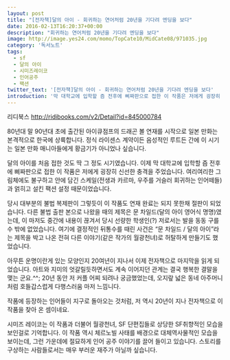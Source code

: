 ```yaml
---
layout: post
title: "[전자책]달의 아이 - 회귀하는 연어처럼 20년을 기다려 엔딩을 보다"
date: 2016-02-13T16:20:37+00:00
description: "회귀하는 연어처럼 20년을 기다려 엔딩을 보다"
image: http://image.yes24.com/momo/TopCate10/MidCate08/971035.jpg
category: '독서노트'  
tags: 
  - sf
  - 달의 아이
  - 시미즈레이코
  - 인어공주
  - 팩션
twitter_text: '[전자책]달의 아이 - 회귀하는 연어처럼 20년을 기다려 엔딩을 보다'
introduction: '막 대학교에 입학할 즘 전후에 삐짜판으로 접한 이 작품은 저에게 굉장히 신선한 충격을 주었습니다.'
---
```


리디북스 <http://ridibooks.com/v2/Detail?id=845000784>

80년대 말 90년대 초에 출간된 아이큐점프의 드래곤 볼 연재를 시작으로 일본 만화는 본격적으로 한국에 상륙합니다. 정식 라이센스 계약이든 음성적인 루트든 간에 이 시기는 일본 만화 매니아들에게 황금기가 아니었나 싶습니다.

달의 아이를 처음 접한 것도 딱 그 정도 시기였습니다. 이제 막 대학교에 입학할 즘 전후에 삐짜판으로 접한 이 작품은 저에게 굉장히 신선한 충격을 주었습니다. 여리여리한 그림체에도 불구하고 안에 담긴 스케일(전생과 카르마, 우주를 거슬러 회귀하는 인어떼들)과 얽히고 설킨 팩션 설정 때문이었습니다.

당시 대부분의 불법 복제판이 그렇듯이 이 작품도 연재 완료는 되지 못한채 절판이 되었습니다. 다른 불법 출판 본으로 나왔을 때의 제목은 문 차일드(달의 아이 영어식 명명)였는데, 이 마저도 중간에 내용이 끊겨서 당시 선량한 학생인(?) 저로서는 발을 동동 구를 수 밖에 없었습니다. 여기에 결정적인 뒤통수를 때린 사건은 &#8220;문 차일드 / 달의 아이&#8221;라는 제목을 박고 나온 전혀 다른 이야기(같은 작가의 월광천녀)로 허탈하게 만들기도 했었습니다.

아무튼 운명이란게 있는 모양인지 20여년이 지나서 이제 전자책으로 마지막을 읽게 되었습니다. 아트와 지미의 엇갈릴듯하면서도 계속 이어지던 관계는 결국 행복한 결말을 맺는 군요.^^; 20년 동안 저 커플 어찌 되려나 궁금했었는데, 오지랖 넓은 동네 아주머니처럼 호들갑스럽게 다행스러움 마저 느낌니다.

작품에 등장하는 인어들이 지구로 돌아오는 것처럼, 저 역시 20년이 지나 전자책으로 이작품을 찾아 온 셈이네요.

시미즈 레이코는 이 작품과 더불어 월광천녀, SF 단편집들로 상당한 SF취향적인 모습을 보인걸로 기억합니다. 이 작품 역시 체르노빌 사태를 배경으로 대체역사물적인 모습을 보이는데, 그런 가운데에 절묘하게 인어 공주 이야기를 끌어 들이고 있습니다. 스토리를 구상하는 사람들로서는 매우 부러운 재주가 아닐까 싶습니다.